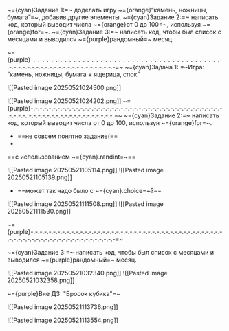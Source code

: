 ~={cyan}Задание 1:=~ доделать игру ~={orange}“камень, ножницы, бумага”=~, добавив другие элементы.
~={cyan}Задание 2:=~ написать код, который выводит числа ~={orange}от 0 до 100=~, используя ~={orange}for=~.
~={cyan}Задание 3:=~ написать код, чтобы был список с месяцами и выводился ~={purple}рандомный=~ месяц.

~={purple}-.-.-.-.-.-.-.-.-.-.-.-.-.-.-.-.-.-.-.-.-.-.-.-.-.-.-.-.-.-.-.-.-.-.-.-.-.-.-.-.-.-.-.-.-.-.-.-.-.-.-.-.-.-.-.-.-.-.-.-.-.-.-.-.-.-.-=~
~={cyan}Задача 1: =~Игра: “камень, ножницы, бумага + ящерица, спок”

![[Pasted image 20250521024500.png]]

![[Pasted image 20250521024202.png]]
~={purple}-.-.-.-.-.-.-.-.-.-.-.-.-.-.-.-.-.-.-.-.-.-.-.-.-.-.-.-.-.-.-.-.-.-.-.-.-.-.-.-.-.-.-.-.-.-.-..-.-.-.-.-.-.-.-.-.-.-.-.-.-.-.-.-.-.-
=~
~={cyan}Задание 2:=~ написать код, который выводит числа от 0 до 100, используя ~={orange}for=~.
- ==не совсем понятно задание(==
- 
==с использованием ~={cyan}.randint=~==

![[Pasted image 20250521105114.png]]
![[Pasted image 20250521105139.png]]

- ==может так надо было с ~={cyan}.choice=~?==

![[Pasted image 20250521111508.png]]
![[Pasted image 20250521111530.png]]

~={purple}-.-.-.-.-.-.-.-.-.-.-.-.-.-.-.-.-.-.-.-.-.-.-.-.-.-.-.-.-.-.-.-.-.-.-.-.-.-.-.-.-.-.-.-.-.-.-.-.-.-.-.-.-.-.-.-.-.-.-.-.-.-.-.-.-.-.-=~

~={cyan}Задание 3:=~ написать код, чтобы был список с месяцами и выводился ~={purple}рандомный=~ месяц.

![[Pasted image 20250521032340.png]]
![[Pasted image 20250521032358.png]]

~={purple}Вне ДЗ: "Бросок кубика"=~

![[Pasted image 20250521113736.png]]

![[Pasted image 20250521113554.png]]
